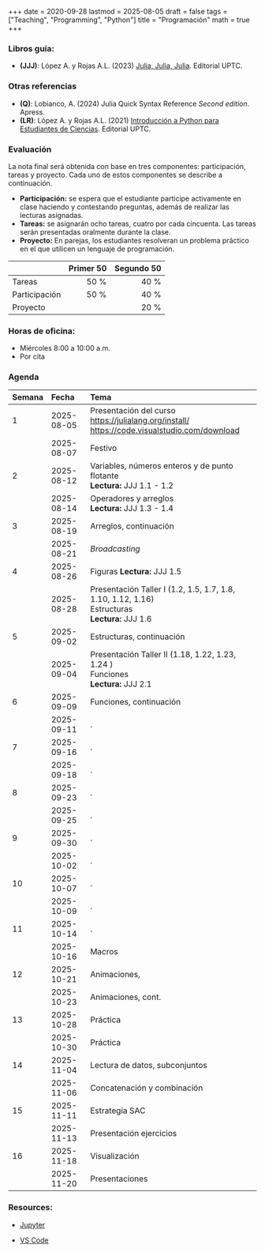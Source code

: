 +++
date      = 2020-09-28
lastmod   = 2025-08-05
draft     = false
tags      = ["Teaching", "Programming", "Python"]
title     = "Programación"
math      = true
+++



### Libros guía:

- **(JJJ)**: López A. y Rojas A.L. (2023) [Julia, Julia, Julia](https://alexrojas.netlify.app/publication/julia/). Editorial UPTC.

### Otras referencias

- **(Q)**: Lobianco, A. (2024)  Julia Quick Syntax Reference *Second edition*. Apress.
- **(LR)**: López A. y Rojas A.L. (2021) [Introducción a Python para Estudiantes de Ciencias](https://alexrojas.netlify.app/publication/prog/). Editorial UPTC.


### Evaluación

La nota final será obtenida con base en tres componentes: participación, tareas y proyecto. Cada uno de estos componentes se describe a continuación.

+ **Participación:** se espera que el estudiante participe activamente en clase haciendo y contestando preguntas, además de realizar las lecturas asignadas.
+ **Tareas:** se asignarán ocho tareas, cuatro por cada cincuenta. Las tareas serán presentadas oralmente durante la clase.
+ **Proyecto:**  En parejas, los estudiantes resolveran un problema práctico en el que utilicen un lenguaje de programación.


|          | Primer 50| Segundo 50|
|:---------------|------:|------:|
| Tareas         |  50 % | 40 % |
| Participación  |  50 % | 40 % |
| Proyecto       |       | 20 % |


### Horas de oficina: 

+ Miércoles 8:00 a 10:00 a.m.
+ Por cita

### Agenda

|Semana |Fecha      |Tema                                                                                                                                                                    |
|:------|:----------|:---------------------------------------------------|
|1      |2025-08-05 |Presentación del curso <br> https://julialang.org/install/ <br> https://code.visualstudio.com/download|
|&nbsp; |2025-08-07 | Festivo |
|2     |2025-08-12 | Variables, números enteros y de punto flotante <br> **Lectura:** JJJ 1.1 - 1.2   |
|&nbsp; |2025-08-14 | Operadores y arreglos <br>  **Lectura:** JJJ 1.3 - 1.4   |
|3     |2025-08-19 | Arreglos, continuación |
|&nbsp; |2025-08-21 | *Broadcasting*       |
|4     |2025-08-26 | Figuras  **Lectura:** JJJ 1.5       |
|&nbsp; |2025-08-28 | Presentación Taller I (1.2, 1.5, 1.7, 1.8, 1.10, 1.12, 1.16) <br> Estructuras <br> **Lectura:** JJJ 1.6|
|5     |2025-09-02 |  Estructuras, continuación         |
|&nbsp; |2025-09-04 | Presentación Taller II (1.18, 1.22, 1.23, 1.24 )  <br> Funciones <br> **Lectura:** JJJ 2.1 |
|6     |2025-09-09 | Funciones, continuación            |
|&nbsp; |2025-09-11 | .    |
|7     |2025-09-16 | .        |
|&nbsp; |2025-09-18 | .    |
|8     |2025-09-23 | .        |
|&nbsp; |2025-09-25 | .    |
|9     |2025-09-30 | .        |
|&nbsp; |2025-10-02 | .    |
|10     |2025-10-07 | .        |
|&nbsp; |2025-10-09 | .    |
|11     |2025-10-14 | .        |
|&nbsp; |2025-10-16 | Macros   |
|12     |2025-10-21 | Animaciones,        |
|&nbsp; |2025-10-23 | Animaciones, cont.    |
|13     |2025-10-28 | Práctica        |
|&nbsp; |2025-10-30 | Práctica    |
|14     |2025-11-04 | Lectura de datos, subconjuntos        |
|&nbsp; |2025-11-06 | Concatenación y combinación    |
|15     |2025-11-11 | Estrategia SAC        |
|&nbsp; |2025-11-13 | Presentación ejercicios   |
|16     |2025-11-18 | Visualización        |
|&nbsp; |2025-11-20 | Presentaciones    |


### Resources:

  - [Jupyter](https://jupyter.org/)

  - [VS Code](https://code.visualstudio.com/)



